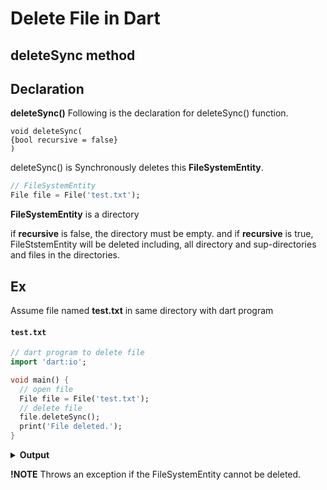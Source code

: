 # Delete File in Dart
## deleteSync method
## Declaration
 **deleteSync()** 
 Following is the declaration for deleteSync() function.
 ```
void deleteSync(
{bool recursive = false}
)
```
deleteSync() is Synchronously deletes this  **FileSystemEntity**.

```dart
// FileSystemEntity
File file = File('test.txt');
```
**FileSystemEntity** is a directory

if **recursive** is false, the directory must be empty. and if **recursive** is true, FileStstemEntity will be deleted including, all directory and sup-directories and files in the directories. 

## Ex
Assume file named **test.txt** in same directory with dart program

 #### `test.txt`
```dart
// dart program to delete file
import 'dart:io';

void main() {
  // open file
  File file = File('test.txt');
  // delete file
  file.deleteSync();
  print('File deleted.');
}
```
<details>
<summary><strong>Output</strong></summary>
<pre>
<code>File deleted.</code>
</pre>
</details>

**!NOTE** Throws an exception if the FileSystemEntity cannot be deleted.



